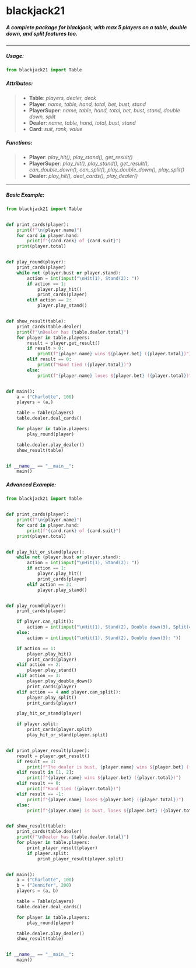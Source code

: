 # blackjack21

##### A complete package for blackjack, with max 5 players on a table, double down, and split features too.

***

##### Usage:

```py
from blackjack21 import Table
``` 

##### Attributes:

> - **Table**: *players, dealer, deck*
> - **Player**: *name, table, hand, total, bet, bust, stand*
> - **PlayerSuper**: *name, table, hand, total, bet, bust, stand, double down, split*
> - **Dealer**: *name, table, hand, total, bust, stand*
> - **Card**: *suit, rank, value*

##### Functions:

> - **Player**: *play_hit(), play_stand(), get_result()*
> - **PlayerSuper**: *play_hit(), play_stand(), get_result(), can_double_down(), can_split(), play_double_down(), play_split()*
> - **Dealer**: *play_hit(), deal_cards(), play_dealer()*
***

##### Basic Example:

```py
from blackjack21 import Table


def print_cards(player):
    print(f"\n{player.name}")
    for card in player.hand:
        print(f"{card.rank} of {card.suit}")
    print(player.total)


def play_round(player):
    print_cards(player)
    while not (player.bust or player.stand):
        action = int(input("\nHit(1), Stand(2): "))
        if action == 1:
            player.play_hit()
            print_cards(player)
        elif action == 2:
            player.play_stand()


def show_result(table):
    print_cards(table.dealer)
    print(f"\nDealer has {table.dealer.total}")
    for player in table.players:
        result = player.get_result()
        if result > 0:
            print(f"{player.name} wins ${player.bet} ({player.total})")
        elif result == 0:
            print(f"Hand tied ({player.total})")
        else:
            print(f"{player.name} loses ${player.bet} ({player.total})")


def main():
    a = ("Charlotte", 100)
    players = (a,)

    table = Table(players)
    table.dealer.deal_cards()

    for player in table.players:
        play_round(player)

    table.dealer.play_dealer()
    show_result(table)


if __name__ == "__main__":
    main()
```

##### Advanced Example:

```py
from blackjack21 import Table


def print_cards(player):
    print(f"\n{player.name}")
    for card in player.hand:
        print(f"{card.rank} of {card.suit}")
    print(player.total)


def play_hit_or_stand(player):
    while not (player.bust or player.stand):
        action = int(input("\nHit(1), Stand(2): "))
        if action == 1:
            player.play_hit()
            print_cards(player)
        elif action == 2:
            player.play_stand()


def play_round(player):
    print_cards(player)

    if player.can_split():
        action = int(input("\nHit(1), Stand(2), Double down(3), Split(4): "))
    else:
        action = int(input("\nHit(1), Stand(2), Double down(3): "))

    if action == 1:
        player.play_hit()
        print_cards(player)
    elif action == 2:
        player.play_stand()
    elif action == 3:
        player.play_double_down()
        print_cards(player)
    elif action == 4 and player.can_split():
        player.play_split()
        print_cards(player)

    play_hit_or_stand(player)

    if player.split:
        print_cards(player.split)
        play_hit_or_stand(player.split)


def print_player_result(player):
    result = player.get_result()
    if result == 3:
        print(f"The dealer is bust, {player.name} wins ${player.bet} ({player.total})")
    elif result in [1, 2]:
        print(f"{player.name} wins ${player.bet} ({player.total})")
    elif result == 0:
        print(f"Hand tied ({player.total})")
    elif result == -1:
        print(f"{player.name} loses ${player.bet} ({player.total})")
    else:
        print(f"{player.name} is bust, loses ${player.bet} ({player.total})")


def show_result(table):
    print_cards(table.dealer)
    print(f"\nDealer has {table.dealer.total}")
    for player in table.players:
        print_player_result(player)
        if player.split:
            print_player_result(player.split)


def main():
    a = ("Charlotte", 100)
    b = ("Jennifer", 200)
    players = (a, b)

    table = Table(players)
    table.dealer.deal_cards()

    for player in table.players:
        play_round(player)

    table.dealer.play_dealer()
    show_result(table)


if __name__ == "__main__":
    main()
```
